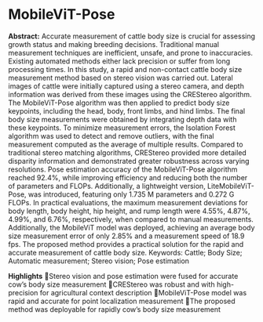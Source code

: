 # MobileViT-Pose

**Abstract:** Accurate measurement of cattle body size is crucial for assessing growth status and making breeding decisions. Traditional manual measurement techniques are inefficient, unsafe, and prone to inaccuracies. Existing automated methods either lack precision or suffer from long processing times. In this study, a rapid and non-contact cattle body size measurement method based on stereo vision was carried out. Lateral images of cattle were initially captured using a stereo camera, and depth information was derived from these images using the CREStereo algorithm. The MobileViT-Pose algorithm was then applied to predict body size keypoints, including the head, body, front limbs, and hind limbs. The final body size measurements were obtained by integrating depth data with these keypoints. To minimize measurement errors, the Isolation Forest algorithm was used to detect and remove outliers, with the final measurement computed as the average of multiple results. Compared to traditional stereo matching algorithms, CREStereo provided more detailed disparity information and demonstrated greater robustness across varying resolutions. Pose estimation accuracy of the MobileViT-Pose algorithm reached 92.4%, while improving efficiency and reducing both the number of parameters and FLOPs. Additionally, a lightweight version, LiteMobileViT-Pose, was introduced, featuring only 1.735 M parameters and 0.272 G FLOPs. In practical evaluations, the maximum measurement deviations for body length, body height, hip height, and rump length were 4.55%, 4.87%, 4.99%, and 6.76%, respectively, when compared to manual measurements. Additionally, the MobileViT model was deployed, achieving an average body size measurement error of only 2.85% and a measurement speed of 18.9 fps. The proposed method provides a practical solution for the rapid and accurate measurement of cattle body size.
Keywords: Cattle; Body Size; Automatic measurement; Stereo vision; Pose estimation

**Highlights**
Stereo vision and pose estimation were fused for accurate cow’s body size measurement
CREStereo was robust and with high-precision for agricultural context description
MobileViT-Pose model was rapid and accurate for point localization measurement
The proposed method was deployable for rapidly cow’s body size measurement
